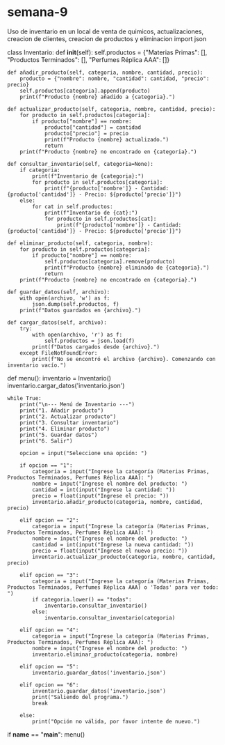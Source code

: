 # semana-9
Uso de inventario en un local de venta de quimicos, actualizaciones, creacion de clientes, creacion de productos y eliminacion
import json

class Inventario:
    def __init__(self):
        self.productos = {"Materias Primas": [], "Productos Terminados": [], "Perfumes Réplica AAA": []}

    def añadir_producto(self, categoria, nombre, cantidad, precio):
        producto = {"nombre": nombre, "cantidad": cantidad, "precio": precio}
        self.productos[categoria].append(producto)
        print(f"Producto {nombre} añadido a {categoria}.")

    def actualizar_producto(self, categoria, nombre, cantidad, precio):
        for producto in self.productos[categoria]:
            if producto["nombre"] == nombre:
                producto["cantidad"] = cantidad
                producto["precio"] = precio
                print(f"Producto {nombre} actualizado.")
                return
        print(f"Producto {nombre} no encontrado en {categoria}.")

    def consultar_inventario(self, categoria=None):
        if categoria:
            print(f"Inventario de {categoria}:")
            for producto in self.productos[categoria]:
                print(f"{producto['nombre']} - Cantidad: {producto['cantidad']} - Precio: ${producto['precio']}")
        else:
            for cat in self.productos:
                print(f"Inventario de {cat}:")
                for producto in self.productos[cat]:
                    print(f"{producto['nombre']} - Cantidad: {producto['cantidad']} - Precio: ${producto['precio']}")
    
    def eliminar_producto(self, categoria, nombre):
        for producto in self.productos[categoria]:
            if producto["nombre"] == nombre:
                self.productos[categoria].remove(producto)
                print(f"Producto {nombre} eliminado de {categoria}.")
                return
        print(f"Producto {nombre} no encontrado en {categoria}.")

    def guardar_datos(self, archivo):
        with open(archivo, 'w') as f:
            json.dump(self.productos, f)
        print(f"Datos guardados en {archivo}.")

    def cargar_datos(self, archivo):
        try:
            with open(archivo, 'r') as f:
                self.productos = json.load(f)
            print(f"Datos cargados desde {archivo}.")
        except FileNotFoundError:
            print(f"No se encontró el archivo {archivo}. Comenzando con inventario vacío.")

def menu():
    inventario = Inventario()
    inventario.cargar_datos('inventario.json')

    while True:
        print("\n--- Menú de Inventario ---")
        print("1. Añadir producto")
        print("2. Actualizar producto")
        print("3. Consultar inventario")
        print("4. Eliminar producto")
        print("5. Guardar datos")
        print("6. Salir")
        
        opcion = input("Seleccione una opción: ")

        if opcion == "1":
            categoria = input("Ingrese la categoría (Materias Primas, Productos Terminados, Perfumes Réplica AAA): ")
            nombre = input("Ingrese el nombre del producto: ")
            cantidad = int(input("Ingrese la cantidad: "))
            precio = float(input("Ingrese el precio: "))
            inventario.añadir_producto(categoria, nombre, cantidad, precio)
        
        elif opcion == "2":
            categoria = input("Ingrese la categoría (Materias Primas, Productos Terminados, Perfumes Réplica AAA): ")
            nombre = input("Ingrese el nombre del producto: ")
            cantidad = int(input("Ingrese la nueva cantidad: "))
            precio = float(input("Ingrese el nuevo precio: "))
            inventario.actualizar_producto(categoria, nombre, cantidad, precio)
        
        elif opcion == "3":
            categoria = input("Ingrese la categoría (Materias Primas, Productos Terminados, Perfumes Réplica AAA) o 'Todas' para ver todo: ")
            if categoria.lower() == "todas":
                inventario.consultar_inventario()
            else:
                inventario.consultar_inventario(categoria)
        
        elif opcion == "4":
            categoria = input("Ingrese la categoría (Materias Primas, Productos Terminados, Perfumes Réplica AAA): ")
            nombre = input("Ingrese el nombre del producto: ")
            inventario.eliminar_producto(categoria, nombre)
        
        elif opcion == "5":
            inventario.guardar_datos('inventario.json')
        
        elif opcion == "6":
            inventario.guardar_datos('inventario.json')
            print("Saliendo del programa.")
            break

        else:
            print("Opción no válida, por favor intente de nuevo.")

if __name__ == "__main__":
    menu()
